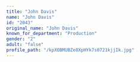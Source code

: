```yaml
---
title: "John Davis"
name: "John Davis"
id: "2043"
original_name: "John Davis"
known_for_department: "Production"
gender: "2"
adult: "false"
profile_path: "/kpXOBMUBZe8XpHYk7s0721kjjIk.jpg"
---
```

